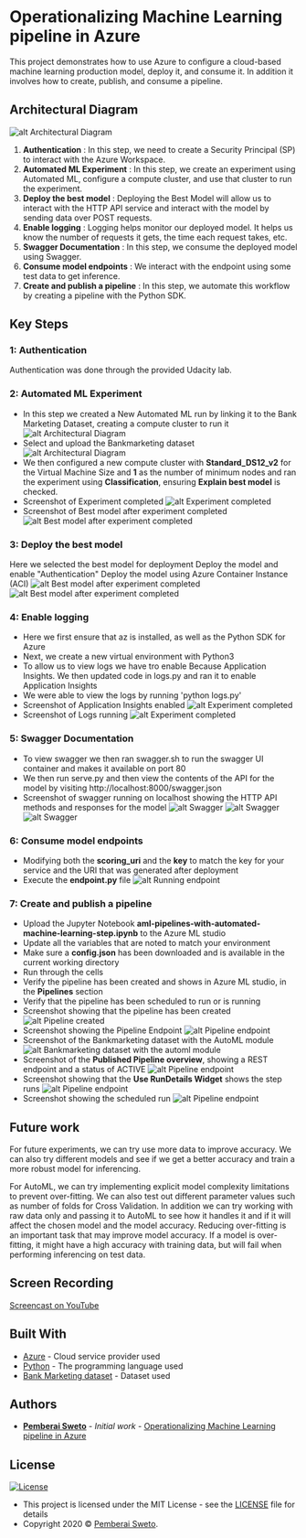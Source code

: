 # Operationalizing Machine Learning pipeline in Azure

This project demonstrates how to use Azure to configure a cloud-based machine learning production model, deploy it, and consume it. In addition it involves how to create, publish, and consume a pipeline.

## Architectural Diagram
![alt Architectural Diagram](screenshots/ml-architecture.png)

1. **Authentication** : In this step, we need to create a Security Principal (SP) to interact with the Azure Workspace.
2. **Automated ML Experiment** : In this step, we create an experiment using Automated ML, configure a compute cluster, and use that cluster to run the experiment.
3. **Deploy the best model** : Deploying the Best Model will allow us to interact with the HTTP API service and interact with the model by sending data over POST requests.
4. **Enable logging** : Logging helps monitor our deployed model. It helps us know the number of requests it gets, the time each request takes, etc.
5. **Swagger Documentation** : In this step, we consume the deployed model using Swagger.
6. **Consume model endpoints** : We interact with the endpoint using some test data to get inference.
7. **Create and publish a pipeline** : In this step, we automate this workflow by creating a pipeline with the Python SDK. 

## Key Steps


### 1: Authentication
Authentication was done through the provided Udacity lab.


### 2: Automated ML Experiment

  * In this step we created a New Automated ML run by linking it to the Bank Marketing Dataset, creating a compute cluster to run it
   ![alt Architectural Diagram](screenshots/_1-create-new-automated-ml-run.png)
  * Select and upload the Bankmarketing dataset
   ![alt Architectural Diagram](screenshots/1-registered-datasets.png)
  * We then configured a new compute cluster with **Standard_DS12_v2** for the Virtual Machine Size and **1** as the number of minimum nodes and ran the experiment using **Classification**, ensuring **Explain best model** is checked.
  * Screenshot of Experiment completed
    ![alt Experiment completed](screenshots/2-experiment-completed.png)
  * Screenshot of Best model after experiment completed
    ![alt Best model after experiment completed](screenshots/3-best-model-after-experiment-completed.png)


### 3: Deploy the best model

  Here we selected the best model for deployment Deploy the model and enable "Authentication" Deploy the model using Azure Container Instance (ACI)
  ![alt Best model after experiment completed](screenshots/_5-deploy-best-model.png)
  ![alt Best model after experiment completed](screenshots/3-best-model-after-experiment-completed.png)

### 4: Enable logging

  * Here we first ensure that az is installed, as well as the Python SDK for Azure
  * Next, we create a new virtual environment with Python3
  * To allow us to view logs we have tro enable Because Application Insights. We then updated code in logs.py and ran it to enable Application Insights
  * We were able to view the logs by running 'python logs.py'
  * Screenshot of Application Insights enabled
    ![alt Experiment completed](screenshots/4-application-insights-enabled.png)
  * Screenshot of Logs running
    ![alt Experiment completed](screenshots/5-logs.png)


### 5: Swagger Documentation
  
  * To view swagger we then ran swagger.sh to run the swagger UI container and makes it available on port 80
  * We then run serve.py and then view the contents of the API for the model by visiting http://localhost:8000/swagger.json
  * Screenshot of swagger running on localhost showing the HTTP API methods and responses for the model
    ![alt Swagger](screenshots/6-swagger-1.png)
    ![alt Swagger](screenshots/6-swagger-2.png)
    ![alt Swagger](screenshots/6-swagger-3.png)


### 6: Consume model endpoints

  * Modifying both the **scoring_uri** and the **key** to match the key for your service and the URI that was generated after deployment
  * Execute the **endpoint.py** file
    ![alt Running endpoint](screenshots/7-running-endpoint.png)


### 7: Create and publish a pipeline

  * Upload the Jupyter Notebook **aml-pipelines-with-automated-machine-learning-step.ipynb** to the Azure ML studio
  * Update all the variables that are noted to match your environment
  * Make sure a **config.json** has been downloaded and is available in the current working directory
  * Run through the cells
  * Verify the pipeline has been created and shows in Azure ML studio, in the **Pipelines** section
  * Verify that the pipeline has been scheduled to run or is running
  * Screenshot showing that the pipeline has been created
    ![alt Pipeline created](screenshots/8-pipeline-created.png)
  * Screenshot showing the Pipeline Endpoint
    ![alt Pipeline endpoint](screenshots/9-pipeline-endpoint.png)
  * Screenshot of the Bankmarketing dataset with the AutoML module
    ![alt Bankmarketing dataset with the automl module](screenshots/10-bankmarketing-dataset-with-the-automl-module.png)
  * Screenshot of the **Published Pipeline overview**, showing a REST endpoint and a status of ACTIVE
    ![alt Pipeline endpoint](screenshots/11-published-pipeline-overview.png)
  * Screenshot showing that the **Use RunDetails Widget** shows the step runs
    ![alt Pipeline endpoint](screenshots/13-use-rundetails-widget.png)
  * Screenshot showing the scheduled run
    ![alt Pipeline endpoint](screenshots/12-scheduled-run.png)

## Future work
For future experiments, we can try use more data to improve accuracy. 
We can also try different models and see if we get a better accuracy and train a more robust model for inferencing.

For AutoML, we can try implementing explicit model complexity limitations to prevent over-fitting. We can also test out different parameter values such as number of folds for Cross Validation. In addition we can try working with raw data only and passing it to AutoML to see how it handles it and if it will affect the chosen model and the model accuracy. Reducing over-fitting is an important task that may improve model accuracy. If a model is over-fitting, it might have a high accuracy with training data, but will fail when performing inferencing on test data.

## Screen Recording
[Screencast on YouTube](https://youtu.be/I1e6oXN9gXM)

## Built With

* [Azure](https://portal.azure.com/) - Cloud service provider used
* [Python](https://www.python.org/) - The programming language used
* [Bank Marketing dataset](https://automlsamplenotebookdata.blob.core.windows.net/automl-sample-notebook-data/bankmarketing_train.csv) - Dataset used

## Authors

* **[Pemberai Sweto](https://github.com/thepembeweb)** - *Initial work* - [Operationalizing Machine Learning pipeline in Azure
](https://github.com/thepembeweb/operationalizing_machine_learning_in_azure)

## License

[![License](http://img.shields.io/:license-mit-green.svg?style=flat-square)](http://badges.mit-license.org)

- This project is licensed under the MIT License - see the [LICENSE](LICENSE.md) file for details
- Copyright 2020 © [Pemberai Sweto](https://github.com/thepembeweb).

